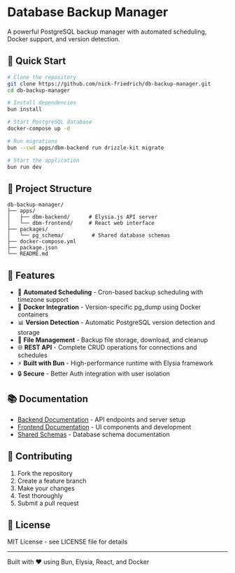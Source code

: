 # Database Backup Manager

A powerful PostgreSQL backup manager with automated scheduling, Docker support, and version detection.

## 🚀 Quick Start

```bash
# Clone the repository
git clone https://github.com/nick-friedrich/db-backup-manager.git
cd db-backup-manager

# Install dependencies
bun install

# Start PostgreSQL database
docker-compose up -d

# Run migrations
bun --cwd apps/dbm-backend run drizzle-kit migrate

# Start the application
bun run dev
```

## 📁 Project Structure

```
db-backup-manager/
├── apps/
│   ├── dbm-backend/      # Elysia.js API server
│   └── dbm-frontend/     # React web interface  
├── packages/
│   └── pg_schema/         # Shared database schemas
├── docker-compose.yml
├── package.json
└── README.md
```

## 🔧 Features

- 🔄 **Automated Scheduling** - Cron-based backup scheduling with timezone support
- 🐳 **Docker Integration** - Version-specific pg_dump using Docker containers
- 📊 **Version Detection** - Automatic PostgreSQL version detection and storage
- 📁 **File Management** - Backup file storage, download, and cleanup
- 🌐 **REST API** - Complete CRUD operations for connections and schedules
- ⚡ **Built with Bun** - High-performance runtime with Elysia framework
- 🔒 **Secure** - Better Auth integration with user isolation

## 📚 Documentation

- [Backend Documentation](./apps/dbm-backend/README.md) - API endpoints and server setup
- [Frontend Documentation](./apps/dbm-frontend/README.md) - UI components and development
- [Shared Schemas](./packages/pg_schema/README.md) - Database schema documentation

## 🤝 Contributing

1. Fork the repository
2. Create a feature branch
3. Make your changes
4. Test thoroughly
5. Submit a pull request

## 📝 License

MIT License - see LICENSE file for details

---

Built with ❤️ using Bun, Elysia, React, and Docker